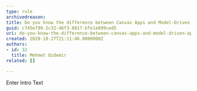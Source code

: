 ```yaml
---
type: rule
archivedreason: 
title: Do you know the difference between Canvas Apps and Model-Driven Apps?
guid: c745e799-2c32-46f3-8817-bfe1e099ced5
uri: do-you-know-the-difference-between-canvas-apps-and-model-driven-apps
created: 2020-10-27T21:11:46.0000000Z
authors:
- id: 32
  title: Mehmet Ozdemir
related: []

---
```



Enter Intro Text
<br><excerpt class='endintro'></excerpt><br>



